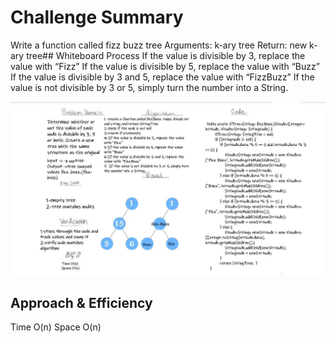 # Challenge Summary

Write a function called fizz buzz tree
Arguments: k-ary tree
Return: new k-ary tree## Whiteboard Process
If the value is divisible by 3, replace the value with “Fizz”
If the value is divisible by 5, replace the value with “Buzz”
If the value is divisible by 3 and 5, replace the value with “FizzBuzz”
If the value is not divisible by 3 or 5, simply turn the number into a String.

![](12345.jpg)

## Approach & Efficiency


Time O(n)
Space O(n)

